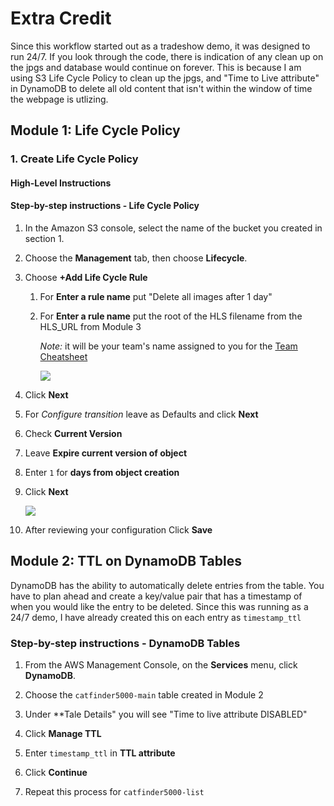 # Extra Credit

Since this workflow started out as a tradeshow demo, it was designed to run 24/7. If you look through the code, there is indication of any clean up on the jpgs and database would continue on forever. This is because I am using S3 Life Cycle Policy to clean up the jpgs, and "Time to Live attribute" in DynamoDB to delete all old content that isn't within the window of time the webpage is utlizing. 

## Module 1: Life Cycle Policy

### 1. Create Life Cycle Policy

#### High-Level Instructions

#### Step-by-step instructions - Life Cycle Policy

1. In the Amazon S3 console, select the name of the bucket you created in section 1.

1. Choose the **Management** tab, then choose **Lifecycle**.

1. Choose **+Add Life Cycle Rule**

    1. For **Enter a rule name** put "Delete all images after 1 day"

    1. For **Enter a rule name** put the root of the HLS filename from the HLS_URL from Module 3

        *Note:* it will be your team's name assigned to you for the [Team Cheatsheet](../teams.md)

        ![](../images/catfinder5000-s3lifecycle1.png)

1. Click **Next**

1. For *Configure transition* leave as Defaults and click **Next**

1. Check **Current Version**

1. Leave **Expire current version of object** 

1. Enter `1` for **days from object creation**

1. Click **Next**

    ![](../images/catfinder5000-s3lifecycle2.png)

1. After reviewing your configuration Click **Save**

## Module 2: TTL on DynamoDB Tables

DynamoDB has the ability to automatically delete entries from the table. You have to plan ahead and create a key/value pair that has a timestamp of when you would like the entry to be deleted. Since this was running as a 24/7 demo, I have already created this on each entry as `timestamp_ttl`

### Step-by-step instructions - DynamoDB Tables

1. From the AWS Management Console, on the **Services** menu, click **DynamoDB**.

1. Choose the `catfinder5000-main` table created in Module 2

1. Under **Tale Details" you will see "Time to live attribute	DISABLED"

1. Click **Manage TTL**

1. Enter `timestamp_ttl` in **TTL attribute**

1. Click **Continue**

1. Repeat this process for `catfinder5000-list`